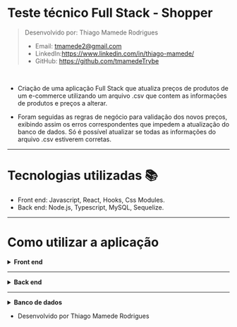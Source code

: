 # Teste técnico Full Stack - Shopper

> Desenvolvido por: Thiago Mamede Rodrigues
> - Email: tmamede2@gmail.com
> - LinkedIn:https://www.linkedin.com/in/thiago-mamede/
> - GitHub: https://github.com/tmamedeTrybe


<br />

- Criação de uma aplicação Full Stack que atualiza preços de produtos de um e-commerce utilizando um arquivo .csv que contem as informações de produtos e preços a alterar.

- Foram seguidas as regras de negócio para validação dos novos preços, exibindo assim os erros correspondentes que impedem a atualização do banco de dados. Só é possível atualizar se todas as informações do arquivo .csv estiverem corretas.

---

# Tecnologias utilizadas :books:

- Front end: Javascript, React, Hooks, Css Modules.
- Back end: Node.js, Typescript, MySQL, Sequelize.

---

# Como utilizar a aplicação

<details>
  <summary><strong> Front end </strong></summary><br>

  - Após clonar o repositório, acesse a pasta `/shopper/frontend`.
  - Digite o comando `npm install` no terminal.
  - Em seguida digite o comando `npm start`.
  - A aplicação irá rodar no endereço `http://localhost:3000/products`.
</details>

---

<details>
  <summary><strong> Back end </strong></summary><br>

  - Após clonar o repositório e acesse a pasta `/shopper/backend`.
  - Digite o comando `npm install` no terminal.
  - Em seguida digitar o comando `npm run dev`.
</details>

---

<details>
  <summary><strong> Banco de dados </strong></summary><br>

  - Após clonar o repositório e acesse a pasta `/shopper/backend`.
  - Digite o comando `npm install` no terminal.
  - Em seguida digitar o comando `npm run dev`.
</details>

- Desenvolvido por Thiago Mamede Rodrigues

